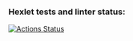 ### Hexlet tests and linter status:
[![Actions Status](https://github.com/Vixroff/python-project-50/workflows/hexlet-check/badge.svg)](https://github.com/Vixroff/python-project-50/actions)